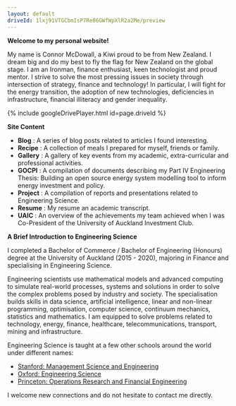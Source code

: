 ```yaml
---
layout: default
driveId: 1lxj91VTGCbmIsP7Re86GWfWpXlR2a2Me/preview
---
```


**Welcome to my personal website!**

My name is Connor McDowall, a Kiwi proud to be from New Zealand.
I dream big and do my best to fly the flag for New Zealand on the global stage.
I am an Ironman, finance enthusiast, keen technologist and proud mentor.
I strive to solve the most pressing issues in society through intersection of strategy, finance and technology!
In particular, I will fight for the energy transition, the adoption of new technologies, deficiencies in infrastructure, financial illiteracy and gender inequality.

{% include googleDrivePlayer.html id=page.driveId %}

**Site Content**

* **Blog** : A series of blog posts related to articles I found interesting.
* **Recipe** : A collection of meals I prepared for myself, friends or family.
* **Gallery** : A gallery of key events from my academic, extra-curricular and professional activities.
* **GOCPI** : A compilation of documents describing my Part IV Engineering Thesis: Building an open source energy system modelling tool to inform energy investment and policy.
* **Project** : A compilation of reports and presentations related to Engineering Science.
* **Resume** : My resume an academic transcript.
* **UAIC** : An overview of the achievements my team achieved when I was Co-President of the University of Auckland Investment Club.

**A Brief Introduction to Engineering Science**

I completed a Bachelor of Commerce / Bachelor of Engineering (Honours) degree at the University of Auckland (2015 - 2020), majoring in Finance and specialising in Engineering Science.

Engineering scientists use mathematical models and advanced computing to simulate real-world processes, systems and solutions in order to solve the complex problems posed by industry and society. The specialisation builds skills in data science, artificial intelligence, linear and non-linear programming, optimisation, computer science, continuum mechanics, statistics and mathematics. I am equipped to solve problems related to technology, energy, finance, healthcare, telecommunications, transport, mining and infrastructure.

Engineering Science is taught at a few other schools around the world under different names:
* [Stanford: Management Science and Engineering ](https://msande.stanford.edu/)                        
* [Oxford: Engineering Science](https://www.ox.ac.uk/admissions/undergraduate/courses-listing/engineering-science)
* [Princeton: Operations Research and Financial Engineering](https://orfe.princeton.edu/)

I welcome new connections and do not hesitate to contact me directly.

